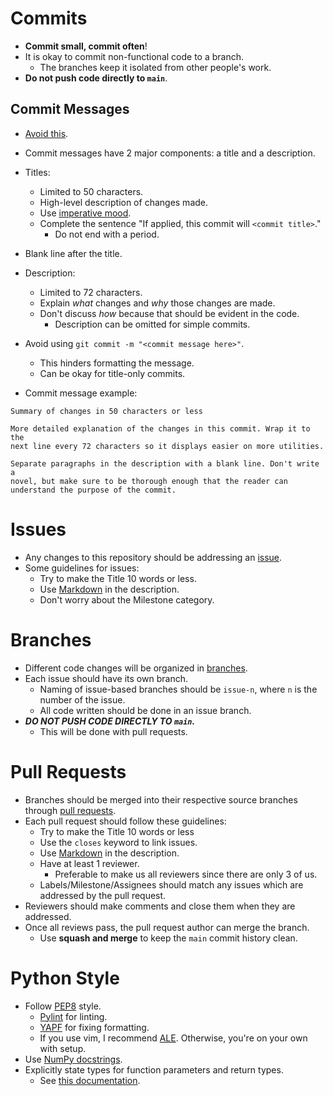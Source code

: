# Commits
- **Commit small, commit often**!
- It is okay to commit non-functional code to a branch.
	- The branches keep it isolated from other people's work.
- **Do not push code directly to `main`**.

## Commit Messages
- [Avoid this](https://xkcd.com/1296/).
- Commit messages have 2 major components: a title and a description.
- Titles:
	- Limited to 50 characters.
	- High-level description of changes made.
	- Use [imperative mood](https://en.wikipedia.org/wiki/Imperative_mood).
	- Complete the sentence "If applied, this commit will `<commit title>`."
		- Do not end with a period.
- Blank line after the title.
- Description:
	- Limited to 72 characters.
	- Explain *what* changes and *why* those changes are made.
	- Don't discuss *how* because that should be evident in the code.
		- Description can be omitted for simple commits.
- Avoid using `git commit -m "<commit message here>"`.
	- This hinders formatting the message.
	- Can be okay for title-only commits.

- Commit message example:
```
Summary of changes in 50 characters or less

More detailed explanation of the changes in this commit. Wrap it to the
next line every 72 characters so it displays easier on more utilities.

Separate paragraphs in the description with a blank line. Don't write a
novel, but make sure to be thorough enough that the reader can
understand the purpose of the commit.
```

# Issues
- Any changes to this repository should be addressing an [issue](
  https://guides.github.com/features/issues/).
- Some guidelines for issues:
	- Try to make the Title 10 words or less.
	- Use [Markdown](https://guides.github.com/features/mastering-markdown/) in the description.
	- Don't worry about the Milestone category.

# Branches
- Different code changes will be organized in [branches](https://docs.github.com/en/github/collaborating-with-issues-and-pull-requests/about-branches).
- Each issue should have its own branch.
	- Naming of issue-based branches should be `issue-n`, where `n` is the number of the issue.
	- All code written should be done in an issue branch.
- ***DO NOT PUSH CODE DIRECTLY TO `main`.***
	- This will be done with pull requests.

# Pull Requests
- Branches should be merged into their respective source branches through [pull requests](https://docs.github.com/en/github/collaborating-with-issues-and-pull-requests/about-pull-requests).
- Each pull request should follow these guidelines:
	- Try to make the Title 10 words or less
	- Use the `closes` keyword to link issues.
	- Use [Markdown](https://guides.github.com/features/mastering-markdown/) in the description.
	- Have at least 1 reviewer.
		- Preferable to make us all reviewers since there are only 3 of us.
	- Labels/Milestone/Assignees should match any issues which are addressed by the pull request.
- Reviewers should make comments and close them when they are addressed.
- Once all reviews pass, the pull request author can merge the branch.
  - Use **squash and merge** to keep the `main` commit history clean.

# Python Style
- Follow [PEP8](https://www.python.org/dev/peps/pep-0008/) style.
	- [Pylint](https://github.com/PyCQA/pylint) for linting.
	- [YAPF](https://github.com/google/yapf) for fixing formatting.
	- If you use vim, I recommend [ALE](https://github.com/dense-analysis/ale). Otherwise, you're on your own with setup.
- Use [NumPy docstrings](https://numpydoc.readthedocs.io/en/latest/format.html).
- Explicitly state types for function parameters and return types.
	- See [this documentation](https://docs.python.org/3/library/typing.html).
